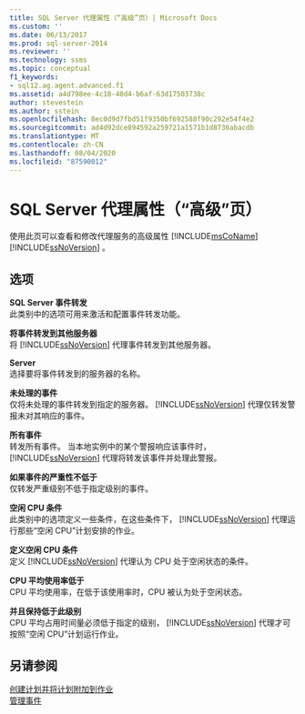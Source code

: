 ```yaml
---
title: SQL Server 代理属性（“高级”页）| Microsoft Docs
ms.custom: ''
ms.date: 06/13/2017
ms.prod: sql-server-2014
ms.reviewer: ''
ms.technology: ssms
ms.topic: conceptual
f1_keywords:
- sql12.ag.agent.advanced.f1
ms.assetid: a4d798ee-4c18-40d4-b6af-63d17503738c
author: stevestein
ms.author: sstein
ms.openlocfilehash: 8ec0d9d7fbd51f9350bf692588f90c292e54f4e2
ms.sourcegitcommit: ad4d92dce894592a259721a1571b1d8736abacdb
ms.translationtype: MT
ms.contentlocale: zh-CN
ms.lasthandoff: 08/04/2020
ms.locfileid: "87590012"
---
```

# <a name="sql-server-agent-properties-advanced-page"></a>SQL Server 代理属性（“高级”页）
  使用此页可以查看和修改代理服务的高级属性 [!INCLUDE[msCoName](../../includes/msconame-md.md)] [!INCLUDE[ssNoVersion](../../includes/ssnoversion-md.md)] 。  
  
## <a name="options"></a>选项  
 **SQL Server 事件转发**  
 此类别中的选项可用来激活和配置事件转发功能。  
  
 **将事件转发到其他服务器**  
 将 [!INCLUDE[ssNoVersion](../../includes/ssnoversion-md.md)] 代理事件转发到其他服务器。  
  
 **Server**  
 选择要将事件转发到的服务器的名称。  
  
 **未处理的事件**  
 仅将未处理的事件转发到指定的服务器。 [!INCLUDE[ssNoVersion](../../includes/ssnoversion-md.md)] 代理仅转发警报未对其响应的事件。  
  
 **所有事件**  
 转发所有事件。 当本地实例中的某个警报响应该事件时， [!INCLUDE[ssNoVersion](../../includes/ssnoversion-md.md)] 代理将转发该事件并处理此警报。  
  
 **如果事件的严重性不低于**  
 仅转发严重级别不低于指定级别的事件。  
  
 **空闲 CPU 条件**  
 此类别中的选项定义一些条件，在这些条件下， [!INCLUDE[ssNoVersion](../../includes/ssnoversion-md.md)] 代理运行那些“空闲 CPU”计划安排的作业。  
  
 **定义空闲 CPU 条件**  
 定义 [!INCLUDE[ssNoVersion](../../includes/ssnoversion-md.md)] 代理认为 CPU 处于空闲状态的条件。  
  
 **CPU 平均使用率低于**  
 CPU 平均使用率，在低于该使用率时，CPU 被认为处于空闲状态。  
  
 **并且保持低于此级别**  
 CPU 平均占用时间量必须低于指定的级别， [!INCLUDE[ssNoVersion](../../includes/ssnoversion-md.md)] 代理才可按照“空闲 CPU”计划运行作业。  
  
## <a name="see-also"></a>另请参阅  
 [创建计划并将计划附加到作业](create-and-attach-schedules-to-jobs.md)   
 [管理事件](manage-events.md)  
  
  
